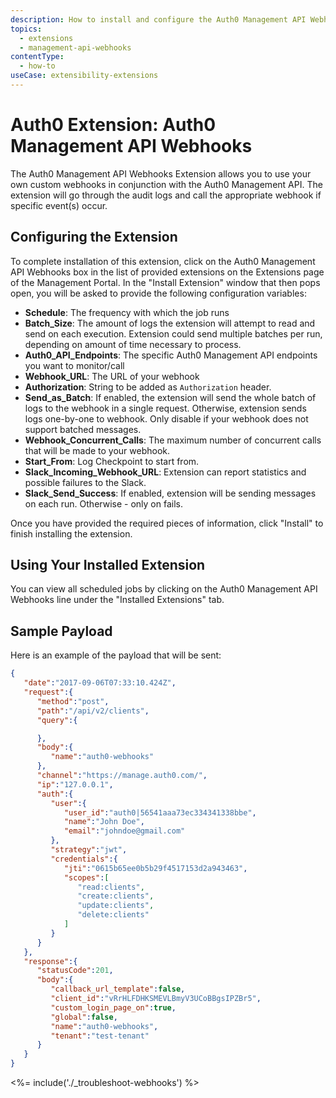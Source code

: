 ```yaml
---
description: How to install and configure the Auth0 Management API Webhooks Extension. 
topics:
  - extensions
  - management-api-webhooks
contentType:
  - how-to
useCase: extensibility-extensions
---
```


# Auth0 Extension: Auth0 Management API Webhooks

The Auth0 Management API Webhooks Extension allows you to use your own custom webhooks in conjunction with the Auth0 Management API. The extension will go through the audit logs and call the appropriate webhook if specific event(s) occur.

## Configuring the Extension

To complete installation of this extension, click on the Auth0 Management API Webhooks box in the list of provided extensions on the Extensions page of the Management Portal. In the "Install Extension" window that then pops open, you will be asked to provide the following configuration variables:

- __Schedule__: The frequency with which the job runs
- __Batch_Size__: The amount of logs the extension will attempt to read and send on each execution. Extension could send multiple batches per run, depending on amount of time necessary to process.
- __Auth0_API_Endpoints__: The specific Auth0 Management API endpoints you want to monitor/call
- __Webhook_URL__: The URL of your webhook
- __Authorization__: String to be added as `Authorization` header.
- __Send_as_Batch__: If enabled, the extension will send the whole batch of logs to the webhook in a single request. Otherwise, extension sends logs one-by-one to webhook. Only disable if your webhook does not support batched messages.
- __Webhook_Concurrent_Calls__: The maximum number of concurrent calls that will be made to your webhook.
- __Start_From__: Log Checkpoint to start from.
- __Slack_Incoming_Webhook_URL__: Extension can report statistics and possible failures to the Slack.
- __Slack_Send_Success__: If enabled, extension will be sending messages on each run. Otherwise - only on fails.

Once you have provided the required pieces of information, click "Install" to finish installing the extension.

## Using Your Installed Extension

You can view all scheduled jobs by clicking on the Auth0 Management API Webhooks line under the "Installed Extensions" tab.

## Sample Payload

Here is an example of the payload that will be sent:

```json
{
   "date":"2017-09-06T07:33:10.424Z",
   "request":{
      "method":"post",
      "path":"/api/v2/clients",
      "query":{

      },
      "body":{
         "name":"auth0-webhooks"
      },
      "channel":"https://manage.auth0.com/",
      "ip":"127.0.0.1",
      "auth":{
         "user":{
            "user_id":"auth0|56541aaa73ec334341338bbe",
            "name":"John Doe",
            "email":"johndoe@gmail.com"
         },
         "strategy":"jwt",
         "credentials":{
            "jti":"0615b65ee0b5b29f4517153d2a943463",
            "scopes":[
               "read:clients",
               "create:clients",
               "update:clients",
               "delete:clients"
            ]
         }
      }
   },
   "response":{
      "statusCode":201,
      "body":{
         "callback_url_template":false,
         "client_id":"vRrHLFDHKSMEVLBmyV3UCoBBgsIPZBr5",
         "custom_login_page_on":true,
         "global":false,
         "name":"auth0-webhooks",
         "tenant":"test-tenant"
      }
   }
}
```

<%= include('./_troubleshoot-webhooks') %>
